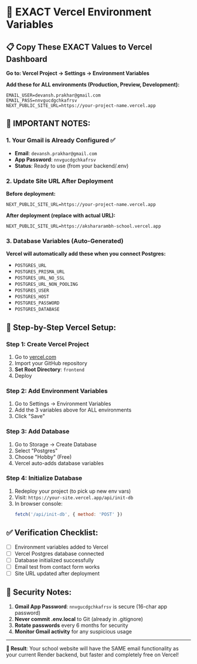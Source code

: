 # 🔧 EXACT Vercel Environment Variables

## 📋 Copy These EXACT Values to Vercel Dashboard

**Go to: Vercel Project → Settings → Environment Variables**

**Add these for ALL environments (Production, Preview, Development):**

```
EMAIL_USER=devansh.prakhar@gmail.com
EMAIL_PASS=nnvgucdgchkafrsv
NEXT_PUBLIC_SITE_URL=https://your-project-name.vercel.app
```

## 🚨 IMPORTANT NOTES:

### 1. Your Gmail is Already Configured ✅
- **Email**: `devansh.prakhar@gmail.com`
- **App Password**: `nnvgucdgchkafrsv`
- **Status**: Ready to use (from your backend/.env)

### 2. Update Site URL After Deployment
**Before deployment:**
```
NEXT_PUBLIC_SITE_URL=https://your-project-name.vercel.app
```

**After deployment (replace with actual URL):**
```
NEXT_PUBLIC_SITE_URL=https://akshararambh-school.vercel.app
```

### 3. Database Variables (Auto-Generated)
**Vercel will automatically add these when you connect Postgres:**
- `POSTGRES_URL`
- `POSTGRES_PRISMA_URL` 
- `POSTGRES_URL_NO_SSL`
- `POSTGRES_URL_NON_POOLING`
- `POSTGRES_USER`
- `POSTGRES_HOST`
- `POSTGRES_PASSWORD`
- `POSTGRES_DATABASE`

## 🎯 Step-by-Step Vercel Setup:

### Step 1: Create Vercel Project
1. Go to [vercel.com](https://vercel.com)
2. Import your GitHub repository
3. **Set Root Directory**: `frontend`
4. Deploy

### Step 2: Add Environment Variables
1. Go to Settings → Environment Variables
2. Add the 3 variables above for ALL environments
3. Click "Save"

### Step 3: Add Database
1. Go to Storage → Create Database
2. Select "Postgres" 
3. Choose "Hobby" (Free)
4. Vercel auto-adds database variables

### Step 4: Initialize Database
1. Redeploy your project (to pick up new env vars)
2. Visit: `https://your-site.vercel.app/api/init-db`
3. In browser console: 
   ```javascript
   fetch('/api/init-db', { method: 'POST' })
   ```

## ✅ Verification Checklist:

- [ ] Environment variables added to Vercel
- [ ] Vercel Postgres database connected
- [ ] Database initialized successfully
- [ ] Email test from contact form works
- [ ] Site URL updated after deployment

## 🚨 Security Notes:

1. **Gmail App Password**: `nnvgucdgchkafrsv` is secure (16-char app password)
2. **Never commit .env.local** to Git (already in .gitignore)
3. **Rotate passwords** every 6 months for security
4. **Monitor Gmail activity** for any suspicious usage

---

**🎉 Result**: Your school website will have the SAME email functionality as your current Render backend, but faster and completely free on Vercel!